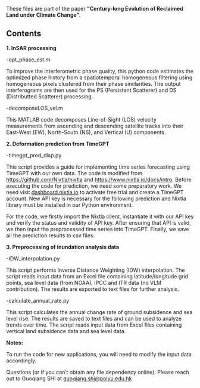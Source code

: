 
These files are part of the paper **"Century-long Evolution of Reclaimed Land under Climate Change".** 

## **Contents** 

**1. InSAR processing**

-opt_phase_est.m

To improve the interferometric phase quality, this python code estimates the optimized phase history from a spatiotemporal homogeneous filtering using homogeneous pixels clustered from their phase similarities. The output interferograms are then used for the PS (Persistent Scatterer) and DS (Distributted Scatterer) processing.

-decomposeLOS_vel.m

This MATLAB code decomposes Line-of-Sight (LOS) velocity measurements from ascending and descending satellite tracks into their East-West (EW), North-South (NS), and Vertical (U) components. 

 **2. Deformation prediction from TimeGPT**

 -timegpt_pred_disp.py

This script provides a guide for implementing time series forecasting using TimeGPT with our own data. The code is modified from https://github.com/Nixtla/nixtla and https://www.nixtla.io/docs/intro. Before executing the code for prediction, we need some preparatory work. We need visit [dashboard.nixtla.io](https://dashboard.nixtla.io/) to activate free trial and create a TimeGPT account. New API key is necessary for the following prediction and Nixtla library must be installed in our Python environment. 

For the code, we firstly import the Nixtla client, instantiate it with our API key and verify the status and validity of API key. After ensuring that API is valid, we then input the preprocessed time series into TimeGPT. Finally, we save all the prediction results to csv files.

 **3. Preprocessing of inundation analysis data**

-IDW_interpolation.py

 This script performs Inverse Distance Weighting (IDW) interpolation. The script reads input data from an Excel file containing latitude/longitude grid points, sea level data (from NOAA), IPCC and ITR data (no VLM contribution). The results are exported to text files for further analysis.

-calculate_annual_rate.py

This script calculates the annual change rate of ground subsidence and sea level rise. The results are saved to text files and can be used to analyze trends over time. The script reads input data from  Excel files containing vertical land subsidence data and sea level data. 

**Notes:**

To run the code for new applications, you will need to modify the input data accordingly.

Questions (or if you can’t obtain any file dependency online): Please reach out to Guoqiang SHI at guoqiang.shi@polyu.edu.hk

